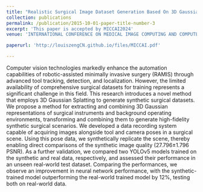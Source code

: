 ```yaml
---
title: "Realistic Surgical Image Dataset Generation Based On 3D Gaussian Splatting"
collection: publications
permalink: /publication/2015-10-01-paper-title-number-3
excerpt: 'This paper is accepted by MICCAI2024'
venue: 'INTERNATIONAL CONFERENCE ON MEDICAL IMAGE COMPUTING AND COMPUTER ASSISTED INTERVENTION(MICCAI) 2024'

paperurl: 'http://louiszengCN.github.io/files/MICCAI.pdf'

---
```


Computer vision technologies markedly enhance the automation capabilities of robotic-assisted minimally invasive surgery (RAMIS) through advanced tool tracking, detection, and localization. However, the limited availability of comprehensive surgical datasets for training represents a significant challenge in this field. This research introduces a novel method that employs 3D Gaussian Splatting to generate synthetic surgical datasets. We propose a method for extracting and combining 3D Gaussian representations of surgical instruments and background operating environments, transforming and combining them to generate high-fidelity synthetic surgical scenarios. We developed a data recording system capable of acquiring images alongside tool and camera poses in a surgical scene. Using this pose data, we synthetically replicate the scene, thereby enabling direct comparisons of the synthetic image quality (27.796±1.796 PSNR). As a further validation, we compared two YOLOv5 models trained on the synthetic and real data, respectively, and assessed their performance in an unseen real-world test dataset. Comparing the performances, we observe an improvement in neural network performance, with the synthetic-trained model outperforming the real-world trained model by 12%, testing both on real-world data.

